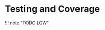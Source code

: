 # Testing and Coverage

!!! note "TODO:LOW"

<!--
``` console
$ coverage run --source=src/project_name -m pytest
$ coverage html
$ open htmlcov/index.html
``` -->
